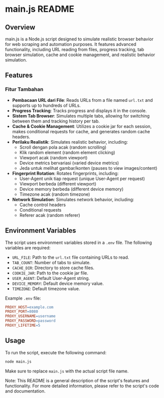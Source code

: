 # main.js README

## Overview

main.js is a Node.js script designed to simulate realistic browser behavior for web scraping and automation purposes. It features advanced functionality, including URL reading from files, progress tracking, tab browser simulation, cache and cookie management, and realistic behavior simulation.

## Features

### Fitur Tambahan

- **Pembacaan URL dari File**: Reads URLs from a file named `url.txt` and supports up to hundreds of URLs.
- **Progress Tracking**: Tracks progress and displays it in the console.
- **Sistem Tab Browser**: Simulates multiple tabs, allowing for switching between them and tracking history per tab.
- **Cache & Cookie Management**: Utilizes a cookie jar for each session, makes conditional requests for cache, and generates random cache headers.
- **Perilaku Realistik**: Simulates realistic behavior, including:
  - Scroll dengan pola acak (random scrolling)
  - Klik random element (random element clicking)
  - Viewport acak (random viewport)
  - Device metrics bervariasi (varied device metrics)
  - Jeda untuk melihat gambar/konten (pauses to view images/content)
- **Fingerprint Rotation**: Rotates fingerprints, including:
  - User-Agent unik tiap request (unique User-Agent per request)
  - Viewport berbeda (different viewport)
  - Device memory berbeda (different device memory)
  - Timezone acak (random timezone)
- **Network Simulation**: Simulates network behavior, including:
  - Cache control headers
  - Conditional requests
  - Referer acak (random referer)

## Environment Variables

The script uses environment variables stored in a `.env` file. The following variables are required:

- `URL_FILE`: Path to the `url.txt` file containing URLs to read.
- `TAB_COUNT`: Number of tabs to simulate.
- `CACHE_DIR`: Directory to store cache files.
- `COOKIE_JAR`: Path to the cookie jar file.
- `USER_AGENT`: Default User-Agent string.
- `DEVICE_MEMORY`: Default device memory value.
- `TIMEZONE`: Default timezone value.

Example `.env` file:

```makefile
PROXY_HOST=example.com
PROXY_PORT=8080
PROXY_USERNAME=username
PROXY_PASSWORD=password
PROXY_LIFETIME=5
```

## Usage

To run the script, execute the following command:

```bash
node main.js
```

Make sure to replace `main.js` with the actual script file name.

Note: This README is a general description of the script's features and functionality. For more detailed information, please refer to the script's code and documentation.
